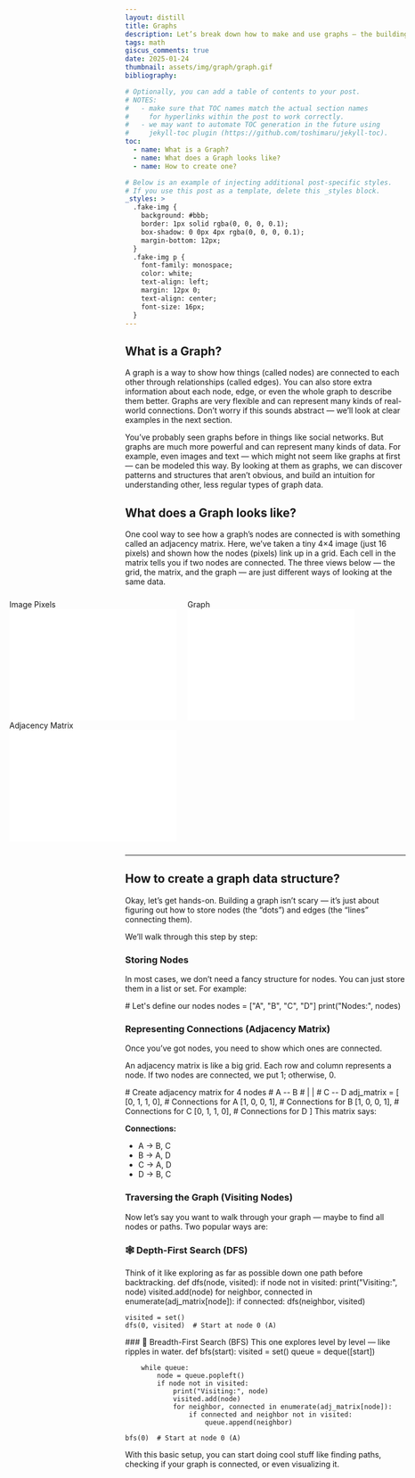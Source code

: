 ```yaml
---
layout: distill
title: Graphs
description: Let’s break down how to make and use graphs — the building blocks of networks.structure
tags: math
giscus_comments: true
date: 2025-01-24
thumbnail: assets/img/graph/graph.gif
bibliography: 

# Optionally, you can add a table of contents to your post.
# NOTES:
#   - make sure that TOC names match the actual section names
#     for hyperlinks within the post to work correctly.
#   - we may want to automate TOC generation in the future using
#     jekyll-toc plugin (https://github.com/toshimaru/jekyll-toc).
toc:
  - name: What is a Graph?
  - name: What does a Graph looks like?
  - name: How to create one?

# Below is an example of injecting additional post-specific styles.
# If you use this post as a template, delete this _styles block.
_styles: >
  .fake-img {
    background: #bbb;
    border: 1px solid rgba(0, 0, 0, 0.1);
    box-shadow: 0 0px 4px rgba(0, 0, 0, 0.1);
    margin-bottom: 12px;
  }
  .fake-img p {
    font-family: monospace;
    color: white;
    text-align: left;
    margin: 12px 0;
    text-align: center;
    font-size: 16px;
  }
---
```


## What is a Graph?

A graph is a way to show how things (called nodes) are connected to each other through relationships (called edges). You can also store extra information about each node, edge, or even the whole graph to describe them better. Graphs are very flexible and can represent many kinds of real-world connections. Don’t worry if this sounds abstract — we’ll look at clear examples in the next section.

You’ve probably seen graphs before in things like social networks. But graphs are much more powerful and can represent many kinds of data. For example, even images and text — which might not seem like graphs at first — can be modeled this way. By looking at them as graphs, we can discover patterns and structures that aren’t obvious, and build an intuition for understanding other, less regular types of graph data.
## What does a Graph looks like?

One cool way to see how a graph’s nodes are connected is with something called an adjacency matrix. Here, we’ve taken a tiny 4×4 image (just 16 pixels) and shown how the nodes (pixels) link up in a grid. Each cell in the matrix tells you if two nodes are connected. The three views below — the grid, the matrix, and the graph — are just different ways of looking at the same data.

<style>
  .container {
    width: 100vw;
    max-width: 100vw;
    margin-left: calc(-50vw + 50%);
    display: flex;
    gap: 20px;
    overflow-x: auto;
    padding: 10px 20px;
  }
</style>

<div class="container">
  <!-- First row: 2 panels side by side -->
  <div class="row">
    <div class="panel">
      <div>Image Pixels</div>
      <svg id="grid" width="300" height="200" style="background:#fff;"></svg>
    </div>
    <div class="panel">
      <div>Adjacency Matrix</div>
      <svg id="matrix" width="300" height="200" style="background:#fff;"></svg>
    </div>
  </div>

  <!-- Second row: 1 panel centered -->
  <div class="row">
    <div class="panel">
      <div>Graph</div>
      <svg id="graph" width="300" height="200" style="background:#fff;"></svg>
    </div>
  </div>
</div>

<!-- Load D3.js from CDN -->
<script src="https://d3js.org/d3.v7.min.js"></script>

<!-- Load your custom CSS -->
<link rel="stylesheet" href="{{ '/assets/css/graph/styles.css' | relative_url}}">

<!-- Load your custom JS -->
<script src="{{ '/assets/js/graph/script.js' | relative_url}}"></script>

---

## How to create a graph data structure?

Okay, let’s get hands-on. Building a graph isn’t scary — it’s just about figuring out how to store nodes (the “dots”) and edges (the “lines” connecting them).

We’ll walk through this step by step:

### Storing Nodes

In most cases, we don’t need a fancy structure for nodes. You can just store them in a list or set. For example:

<d-code block language="javascript">
    # Let's define our nodes
    nodes = ["A", "B", "C", "D"]
    print("Nodes:", nodes)
</d-code>

### Representing Connections (Adjacency Matrix)

Once you’ve got nodes, you need to show which ones are connected.

An adjacency matrix is like a big grid. Each row and column represents a node. If two nodes are connected, we put 1; otherwise, 0.

<d-code block language="javascript">
    # Create adjacency matrix for 4 nodes
    # A -- B
    # |    |
    # C -- D
    adj_matrix = [
        [0, 1, 1, 0],  # Connections for A
        [1, 0, 0, 1],  # Connections for B
        [1, 0, 0, 1],  # Connections for C
        [0, 1, 1, 0],  # Connections for D
    ]
</d-code>
This matrix says:

**Connections:**
- A → B, C
- B → A, D
- C → A, D
- D → B, C

### Traversing the Graph (Visiting Nodes)
Now let’s say you want to walk through your graph — maybe to find all nodes or paths. Two popular ways are:

### 🕸️ Depth-First Search (DFS)
Think of it like exploring as far as possible down one path before backtracking.
<d-code block language="javascript">
    def dfs(node, visited):
        if node not in visited:
            print("Visiting:", node)
            visited.add(node)
            for neighbor, connected in enumerate(adj_matrix[node]):
                if connected:
                    dfs(neighbor, visited)

    visited = set()
    dfs(0, visited)  # Start at node 0 (A)
</d-code>
### 🌊 Breadth-First Search (BFS)
This one explores level by level — like ripples in water.

<d-code block language="javascript">
    def bfs(start):
        visited = set()
        queue = deque([start])

        while queue:
            node = queue.popleft()
            if node not in visited:
                print("Visiting:", node)
                visited.add(node)
                for neighbor, connected in enumerate(adj_matrix[node]):
                    if connected and neighbor not in visited:
                        queue.append(neighbor)

    bfs(0)  # Start at node 0 (A)
</d-code>
With this basic setup, you can start doing cool stuff like finding paths, checking if your graph is connected, or even visualizing it.

